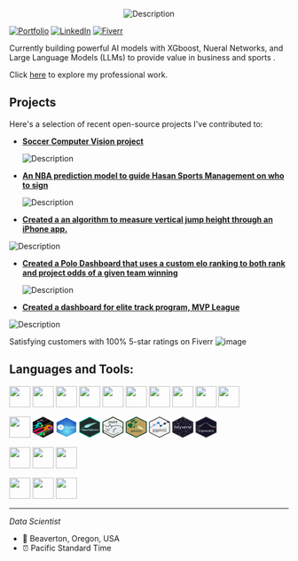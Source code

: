 <p align="center">
<img src="https://media.giphy.com/media/v1.Y2lkPTc5MGI3NjExdjMydXU1YnNpbmlqcnR3aDc2NnR2ZDJvamU3NzlxM2dxNm9jaGV4dCZlcD12MV9pbnRlcm5hbF9naWZfYnlfaWQmY3Q9Zw/1h4FaS7AAwDmWaUOPa/giphy.gif" alt="Description" width="400">
</p>


[![Portfolio](https://img.shields.io/badge/Portfolio-%23000000.svg?style=for-the-badge&logo=firefox&logoColor=#FF7139)](https://elliotastern.com/portfolio/) [![LinkedIn](https://img.shields.io/badge/linkedin-%230077B5.svg?style=for-the-badge&logo=linkedin&logoColor=white)](https://www.linkedin.com/in/elliotastern/) [![Fiverr](https://img.shields.io/badge/fiverr-1DBF73?style=for-the-badge&logo=fiverr&logoColor=white)](https://www.fiverr.com/elliotstern?public_mode=true)

Currently building powerful AI models with XGboost, Nueral Networks, and Large Language Models (LLMs) to provide value in business and sports .

Click [here](https://elliotastern.com/portfolio/) to explore my professional work. <!-- Replace with your actual portfolio link -->

## Projects

Here's a selection of recent open-source projects I've contributed to:
- **[Soccer Computer Vision project](https://elliotastern.com/computer-vision-portfolio/)** <p align="left"> <img src="https://media.giphy.com/media/v1.Y2lkPTc5MGI3NjExY2hsYjVsdWM1Y28zZjByNTd5cXdmdWczbmRiNGtoOXpjd3RiaWM0cCZlcD12MV9pbnRlcm5hbF9naWZfYnlfaWQmY3Q9Zw/j657mI77l6xtoX7nAh/giphy.gif" alt="Description" width="100"> </p>
- **[An NBA prediction model to guide Hasan Sports Management on who to sign](https://elliotastern.com/pro-nba-model/)** <p align="left"> <img src="https://i0.wp.com/elliotastern.com/wp-content/uploads/2023/06/Hazan-Sports-Management-big-text-1.png?resize=800%2C800&ssl=1" alt="Description" width="250"> </p>
- **[Created a an algorithm to measure vertical jump height through an iPhone app.](https://elliotastern.com/computer-vision-portfolio/)**
<p align="left"> <img src="https://i0.wp.com/elliotastern.com/wp-content/uploads/2021/06/jump-cv-compressed.gif?resize=388%2C362&ssl=1" alt="Description" width="250"> </p>

- **[Created a Polo Dashboard that uses a custom elo ranking to both rank and project odds of a given team winning](https://elliotastern.com/polo-rating/)** <p align="left"> <img src="https://github.com/elliotastern/elliotastern/assets/22901176/d613806c-3fdd-4606-a301-e7b860aa3af5" alt="Description" width="250"> </p>


- **[Created a dashboard for elite track program, MVP League](https://elliotastern.com/mvp-league/)**
<p align="left"> <img src="https://i0.wp.com/elliotastern.com/wp-content/uploads/2023/06/MVP-Zone.png?resize=800%2C398&ssl=1" alt="Description" width="250"> </p>


Satisfying customers with 100% 5-star ratings on Fiverr
<img width="944" alt="image" src="https://github.com/elliotastern/elliotastern/assets/22901176/64d9f42b-af5a-45f4-a638-e3a658bda8d3">



## Languages and Tools:

<img src="https://cdn.jsdelivr.net/gh/devicons/devicon@latest/icons/python/python-original-wordmark.svg" width="38" height="38" /> <img src="https://cdn.jsdelivr.net/gh/devicons/devicon@latest/icons/pandas/pandas-original-wordmark.svg" width="38" height="38" /> <img src="https://cdn.jsdelivr.net/gh/devicons/devicon@latest/icons/numpy/numpy-original-wordmark.svg" width="38" height="38" /> <img src="https://cdn.jsdelivr.net/gh/devicons/devicon@latest/icons/scikitlearn/scikitlearn-original.svg" width="38" height="38" /> <img src="https://cdn.jsdelivr.net/gh/devicons/devicon@latest/icons/matplotlib/matplotlib-plain-wordmark.svg" width="38" height="38"/> <img src="https://cdn.jsdelivr.net/gh/devicons/devicon@latest/icons/plotly/plotly-original-wordmark.svg" width="38" height="38"/>
<img src="https://cdn.jsdelivr.net/gh/devicons/devicon@latest/icons/streamlit/streamlit-original-wordmark.svg" width="38" height="38" /> <img src="https://cdn.jsdelivr.net/gh/devicons/devicon@latest/icons/tensorflow/tensorflow-original.svg" width="38" height="38" /> <img src="https://cdn.jsdelivr.net/gh/devicons/devicon@latest/icons/pytorch/pytorch-original-wordmark.svg" width="38" height="38" /> <img src="https://cdn.jsdelivr.net/gh/devicons/devicon@latest/icons/opencv/opencv-original-wordmark.svg" width="38" height="38" />

<img src="https://cdn.jsdelivr.net/gh/devicons/devicon@latest/icons/rstudio/rstudio-original.svg" width="38" height="38" /> <img src="https://github.com/rstudio/hex-stickers/blob/main/thumbs/dbplyr.png" width="38" height="38" /> <img src="https://github.com/rstudio/hex-stickers/blob/main/PNG/RStudio.png" width="38" height="38" /> <img src="https://github.com/rstudio/hex-stickers/blob/main/PNG/rmarkdown.png" width="38" height="38" /> <img src="https://github.com/rstudio/hex-stickers/blob/main/PNG/purrr.png" width="38" height="38" /> <img src="https://github.com/rstudio/hex-stickers/blob/main/PNG/parsnip.png" width="38" height="38" /> <img src="https://github.com/rstudio/hex-stickers/blob/main/PNG/ggplot2.png" width="38" height="38" /> <img src="https://github.com/rstudio/hex-stickers/blob/main/PNG/tidyverse.png" width="38" height="38" /> <img src="https://github.com/rstudio/hex-stickers/blob/main/PNG/tidymodels.png" width="38" height="38" /> 



<img src="https://cdn.jsdelivr.net/gh/devicons/devicon@latest/icons/googlecloud/googlecloud-original.svg" width="38" height="38" /> <i class="devicon-kubernetes-plain colored" width="38" height="38" ></i> <img src="https://cdn.jsdelivr.net/gh/devicons/devicon@latest/icons/amazonwebservices/amazonwebservices-original-wordmark.svg" width="38" height="38" /> <img src="https://cdn.jsdelivr.net/gh/devicons/devicon@latest/icons/azure/azure-plain-wordmark.svg" width="38" height="38"/>

<img src="https://cdn.jsdelivr.net/gh/devicons/devicon@latest/icons/mysql/mysql-original-wordmark.svg" width="38" height="38"  /> <img src="https://cdn.jsdelivr.net/gh/devicons/devicon@latest/icons/postgresql/postgresql-original-wordmark.svg" width="38" height="38" /> <img src="https://cdn.jsdelivr.net/gh/devicons/devicon@latest/icons/sqlite/sqlite-original-wordmark.svg" width="38" height="38" />



<!-- Add more tools and technologies as needed -->

<!-- Optional: Add any additional stats or information you'd like to highlight -->

---

*Data Scientist*

- 📍 Beaverton, Oregon, USA
- ⏰ Pacific Standard Time
















<!--

- 🔭 I’m currently working on ...
- 🌱 I’m currently learning ...
- 👯 I’m looking to collaborate on ...
- 🤔 I’m looking for help with ...
- 💬 Ask me about ...
- 📫 How to reach me: ...
- 😄 Pronouns: ...
- ⚡ Fun fact: ...

## Stats


![Most Used Languages](https://github-readme-stats.vercel.app/api/top-langs/?username=SalahEddineAD&layout=compact)

![GitHub Stats](https://github-readme-stats.vercel.app/api?username=SalahEddineAD&show_icons=true)
-->

